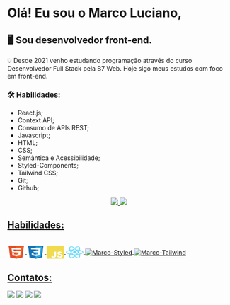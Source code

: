 # Olá! Eu sou o Marco Luciano, 

## 🖥️ Sou desenvolvedor front-end.

💡 Desde 2021 venho estudando programação através do curso Desenvolvedor Full Stack pela B7 Web. Hoje sigo meus estudos com foco em front-end.

### 🛠 Habilidades:

* React.js;
* Context API;
* Consumo de APIs REST;
* Javascript;
* HTML;
* CSS; 
* Semântica e Acessibilidade;
* Styled-Components;
* Tailwind CSS;
* Git;
* Github;

<div align="center">
  <a href="https://github.com/marcolucianodev">
  <img height="180em" src="https://github-readme-stats.vercel.app/api?username=marcolucianodev&show_icons=true&theme=dark&include_all_commits=true&count_private=true"/>
  <img height="180em" src="https://github-readme-stats.vercel.app/api/top-langs/?username=marcolucianodev&layout=compact&langs_count=7&theme=dark"/>
</div>

<h2>Habilidades:</h2>
<div style="display: inline_block"><br>
  <img align="center" alt="Marco-HTML" title="HTML" height="30" width="40" src="https://raw.githubusercontent.com/devicons/devicon/master/icons/html5/html5-original.svg">
  <img align="center" alt="Marco-CSS" title="CSS" height="30" width="40" src="https://raw.githubusercontent.com/devicons/devicon/master/icons/css3/css3-original.svg">
  <img align="center" alt="Marco-Js" title="JavaScript" height="30" width="40" src="https://raw.githubusercontent.com/devicons/devicon/master/icons/javascript/javascript-plain.svg">
  <img align="center" alt="Marco-React" title="ReactJs" height="30" width="40" src="https://raw.githubusercontent.com/devicons/devicon/master/icons/react/react-original.svg">
  <img align="center" alt="Marco-Styled" title="Styled Components" height="30" width="auto" src="https://marcoluciano.netlify.app/assets/img/styled-components.png">
   <img align="center" alt="Marco-Tailwind" title="Tailwind CSS" height="30" width="auto" src="https://marcoluciano.netlify.app/assets/img/tailwind-css.png">
<!--   <img align="center" alt="Marco-Ts" height="30" width="40" src="https://raw.githubusercontent.com/devicons/devicon/master/icons/typescript/typescript-plain.svg"> -->
</div>
 
##
<h2>Contatos:</h2>  
<div>
  <a href="https://www.linkedin.com/in/marcolucianodev" target="_blank"><img src="https://img.shields.io/badge/-LinkedIn-%230077B5?style=for-the-badge&logo=linkedin&logoColor=white" target="_blank"></a>
  <a href="https://instagram.com/marcoluciano.dev" target="_blank"><img src="https://img.shields.io/badge/-Instagram-%23E4405F?style=for-the-badge&logo=instagram&logoColor=white" target="_blank"></a>
  <a href="https://marcoluciano.netlify.app/" target="_blank"><img src="https://img.shields.io/badge/PORTF%C3%93LIO-lightgrey?style=for-the-badge" target="_blank"></a>
  <a href = "mailto:maurelio.sluciano@gmail.com"><img src="https://img.shields.io/badge/Gmail-D14836?style=for-the-badge&logo=gmail&logoColor=white" target="_blank"></a>   
</div>
